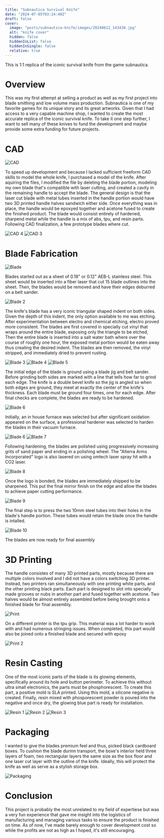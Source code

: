 ```yaml
---
title: "Subnautica Survival Knife"
date: "2024-07-05T03:24:40Z"
draft: false
cover:
  image: "posts/subnautica-knife/images/20240612_143438.jpg"
  alt: "knife cover"
  hidden: false
  hiddenInList: false
  hiddenInSingle: false
  relative: true
---
```


This is 1:1 replica of the iconic survival knife from the game subnautica.

# Overview

This was my first attempt at selling a product as well as my first project into blade smithing and low volume mass production.
Subnautica is one of my favorite games for its unique story and its great artworks. Given that I had access to a very capable machine shop, I wanted to create the most accurate replica of the iconic survival knife. To take it one step further, I want to sell many of these knives to fund the development and maybe provide some extra funding for future projects.

# CAD

![CAD](image(3).png)

To speed up development and because I lacked sufficient freeform CAD skills to model the whole knife, I purchased a model of the knife. After aquiring the files, I modified the file by deleting the blade portion, modeling my own blade that's compatible with laser cutting, and created a cavity in the remaining handle to accept the blade. The general design is that the laser cut blade with metal tubes inserted in the handle portion would have two 3D printed handle halves sandwich either
side. Once everything was in place, the handle would be epoxyed together and acetone fused to create the finished product. The blade would consist entirely of hardened, sharpend metal while the handle is a mix of abs, tpu, and resin parts. Following CAD finalization, a few prototype blades where cut.

![CAD 4](image(1).png)
![CAD 3](image.png)
# Blade Fabrication

![Blade](20240304_211952.jpg)

Blades started out as a sheet of 0.18" or 0.12" AEB-L stainless steel. This sheet would be inserted into a fiber laser that cut 15 blade outlines into the sheet. Then, the blades would be removed and have their edges deburred on a belt sander. 

![Blade 2](20240322_140522.jpg)

The knife's blade has a very iconic triangular shaped indent on both sides. Given the depth of this indent, the only option available to me was etching. After experimentation between electro and chemical etching, electro proved more consistent. The blades are first covered in specially cut vinyl that wraps around the entire blade, exposing only the triangle to be etched, Then the entire blade is inserted into a salt water bath where over the course of roughly one hour, the
exposed metal portion would be eaten away thus creating the desired indent. The blades are then removed, the vinyl stripped, and immediately dried to prevent rusting.

![Blade 3](20240321_032931.jpg)
![Blade 4](20240321_183947.jpg)
![Blade 5](20240318_224331.jpg)

The initial edge of the blade is ground using a blade jig and belt sander. Before grinding both sides are marked with a line that tells how far to grind each edge. The knife is a double bevel knife so the jig is angled so when both edges are ground, they meet at exactly the center of the knife's thickness. Each blade must be ground four times, one for each edge. After final checks are complete, the blades are ready to be hardened.

![Blade 6](20240306_195512.jpg)

Initially, an in house furnace was selected but after significant oxidation appeared on the surface, a professional hardener was selected to harden the blades in their vacuum furnace. 

![Blade 6](20240412_134807.jpg)
![Blade 7](20240412_145707.jpg)

Following hardening, the blades are polished using progressively increasing grits of sand paper and ending in a polishing wheel. The "Alterra Arms Incorporated" logo is also lasered on using omtech laser spray hit with a CO2 laser.

![Blade 8](20240612_143319.jpg)

Once the logo is bonded, the blades are immediately shipped to be sharpened. This put the final mirror finish on the edge and allow the blades to achieve paper cutting performance.

![Blade 9](20240606_120933.jpg)

The final step is to press the two 10mm steel tubes into their holes in the blade's handle portion. These tubes would retain the blade once the handle is intalled.

![Blade 10](20240611_202410.jpg)

The blades are now ready for final assembly

# 3D Printing

The handle consistes of many  3D printed parts, mostly because there are multiple colors involved and I did not have a colors switching 3D printer. Instead, two printers ran simultaneously with one printing white parts, and the other printing black parts. Each part is designed to slot into specially made grooves or nubs in another part and fused together with acetone. Two halves would be almost entirely assembled before being brought onto a finished blade for final assembly. 

![Print](20240410_090622.jpg)

On a different printer is the tpu grip. This material was a lot harder to work with and had numerous stringing issues. When completed, this part would also be joined onto a finished blade and secured with epoxy

![Print 2](20240410_203337.jpg)

# Resin Casting

One of the most iconic parts of the blade is its glowing elements, specifically around its hole and button perimeter. To achieve this without ultra small electronics, the parts must be phosphorescent. To create this part, a positive mold is SLA printed. Using this mold, a silicone negative is created. Finally, resin mixed with phosporescent powder is poured into the negative and once dry, the glowing blue part is ready for installation. 

![Resin 1](20240411_220542.jpg)
![Resin 2](20240410_204540.jpg)
![Resin 3](20240410_203715.jpg)

# Packaging

I wanted to give the blades premium feel and thus, picked black cardboard boxes. To cushion the blade durinn transport, the boxe's interior held three layers of foam, two rectangular layers the same size as the box floor and one laser cut layer with the outline of the knife. Ideally, this will protect the knife as well as serve as a stylish storage box.

![Packaging](20240612_143541.jpg)

# Conclusion
This project is probably the most unrelated to my field of expertiese but was a very fun experience that gave me insight into the logistics of manufacturing and managing various tasks to ensure the product is finished on time. As of now, I've made barely enough to cover development cost so while the profits are not as high as I hoped, it's still encouraging.

